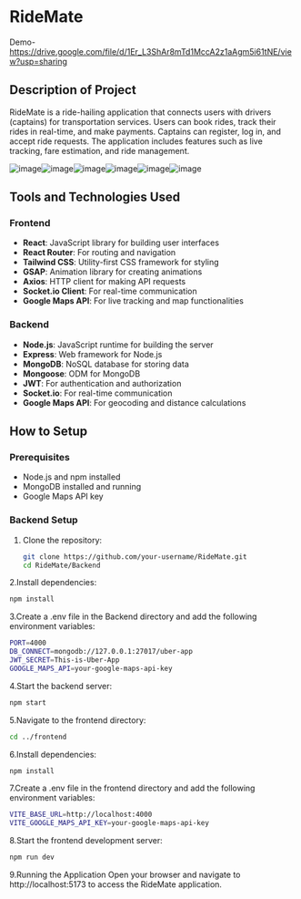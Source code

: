 # RideMate

Demo-https://drive.google.com/file/d/1Er_L3ShAr8mTd1MccA2z1aAgm5i61tNE/view?usp=sharing

## Description of Project

RideMate is a ride-hailing application that connects users with drivers (captains) for transportation services. Users can book rides, track their rides in real-time, and make payments. Captains can register, log in, and accept ride requests. The application includes features such as live tracking, fare estimation, and ride management.







![image](https://github.com/user-attachments/assets/525eb595-da68-45c4-a7db-f1ac6f8cc16a)![image](https://github.com/user-attachments/assets/39ef6f72-78bf-4117-9356-e00f1bbcf9c4)![image](https://github.com/user-attachments/assets/fb3fc928-269d-4852-b4a0-b922b8207ebf)![image](https://github.com/user-attachments/assets/fefba780-e80f-4997-a662-239758ce1a4c)![image](https://github.com/user-attachments/assets/070e1292-4aec-4e79-b181-2a3194e83974)![image](https://github.com/user-attachments/assets/54d7ba1c-68a9-4697-96c0-a12e68db7acd)







## Tools and Technologies Used

### Frontend
- **React**: JavaScript library for building user interfaces
- **React Router**: For routing and navigation
- **Tailwind CSS**: Utility-first CSS framework for styling
- **GSAP**: Animation library for creating animations
- **Axios**: HTTP client for making API requests
- **Socket.io Client**: For real-time communication
- **Google Maps API**: For live tracking and map functionalities

### Backend
- **Node.js**: JavaScript runtime for building the server
- **Express**: Web framework for Node.js
- **MongoDB**: NoSQL database for storing data
- **Mongoose**: ODM for MongoDB
- **JWT**: For authentication and authorization
- **Socket.io**: For real-time communication
- **Google Maps API**: For geocoding and distance calculations

## How to Setup

### Prerequisites
- Node.js and npm installed
- MongoDB installed and running
- Google Maps API key

### Backend Setup

1. Clone the repository:
   ```bash
   git clone https://github.com/your-username/RideMate.git
   cd RideMate/Backend
   ```

2.Install dependencies:
   ```bash
   npm install
   ```

3.Create a .env file in the Backend directory and add the following environment variables:
   ```bash
   PORT=4000
   DB_CONNECT=mongodb://127.0.0.1:27017/uber-app
   JWT_SECRET=This-is-Uber-App
   GOOGLE_MAPS_API=your-google-maps-api-key
   ```

4.Start the backend server:
   ```bash
   npm start
   ```

5.Navigate to the frontend directory:
   ```bash
   cd ../frontend
   ```

6.Install dependencies:
   ```bash
   npm install
   ```

7.Create a .env file in the frontend directory and add the following environment variables:
   ```bash
   VITE_BASE_URL=http://localhost:4000
   VITE_GOOGLE_MAPS_API_KEY=your-google-maps-api-key
   ```

8.Start the frontend development server:
   ```bash
   npm run dev
   ```

9.Running the Application
Open your browser and navigate to http://localhost:5173 to access the RideMate application.











